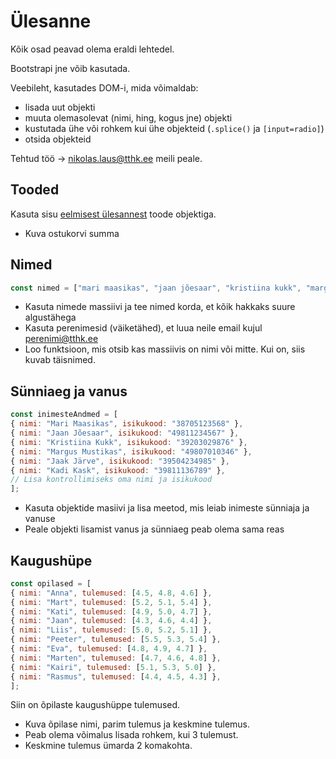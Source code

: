 # Ülesanne

Kõik osad peavad olema eraldi lehtedel.

Bootstrapi jne võib kasutada.

Veebileht, kasutades DOM-i, mida võimaldab:
* lisada uut objekti
* muuta olemasolevat (nimi, hing, kogus jne) objekti
* kustutada ühe või rohkem kui ühe objekteid (`.splice()` ja `[input=radio]`)
* otsida objekteid

Tehtud töö -> nikolas.laus@tthk.ee meili peale.

## Tooded 
Kasuta sisu [eelmisest ülesannest](https://github.com/blinchk/tthk-js-2/blob/main/objects-ylesanne.md) toode objektiga.

* Kuva ostukorvi summa

## Nimed

```js
const nimed = ["mari maasikas", "jaan jõesaar", "kristiina kukk", "margus mustikas", "jaak järve", "kadi kask", "Toomas Tamm", "Kadi Meri", "Leena Laas", "Madis Mets", "Hannes Hõbe", "Anu Allikas", "Kristjan Käär", "Eva Esimene", "Jüri Jõgi", "Liis Lepik", "Kalle Kask", "Tiina Teder", "Kaidi Koppel", "tiina Toom"];
```

* Kasuta nimede massiivi ja tee nimed korda, et kõik hakkaks suure algustähega
* Kasuta perenimesid (väiketähed), et luua neile email kujul perenimi@tthk.ee
* Loo funktsioon, mis otsib kas massiivis on nimi või mitte. Kui on, siis kuvab täisnimed.

## Sünniaeg ja vanus

```js
const inimesteAndmed = [
{ nimi: "Mari Maasikas", isikukood: "38705123568" },
{ nimi: "Jaan Jõesaar", isikukood: "49811234567" },
{ nimi: "Kristiina Kukk", isikukood: "39203029876" },
{ nimi: "Margus Mustikas", isikukood: "49807010346" },
{ nimi: "Jaak Järve", isikukood: "39504234985" },
{ nimi: "Kadi Kask", isikukood: "39811136789" },
// Lisa kontrollimiseks oma nimi ja isikukood
];
```
* Kasuta objektide masiivi ja lisa meetod, mis leiab inimeste sünniaja ja vanuse
* Peale objekti lisamist vanus ja sünniaeg peab olema sama reas

## Kaugushüpe

```js
const opilased = [
{ nimi: "Anna", tulemused: [4.5, 4.8, 4.6] },
{ nimi: "Mart", tulemused: [5.2, 5.1, 5.4] },
{ nimi: "Kati", tulemused: [4.9, 5.0, 4.7] },
{ nimi: "Jaan", tulemused: [4.3, 4.6, 4.4] },
{ nimi: "Liis", tulemused: [5.0, 5.2, 5.1] },
{ nimi: "Peeter", tulemused: [5.5, 5.3, 5.4] },
{ nimi: "Eva", tulemused: [4.8, 4.9, 4.7] },
{ nimi: "Marten", tulemused: [4.7, 4.6, 4.8] },
{ nimi: "Kairi", tulemused: [5.1, 5.3, 5.0] },
{ nimi: "Rasmus", tulemused: [4.4, 4.5, 4.3] },
];
```
Siin on õpilaste kaugushüppe tulemused. 
* Kuva õpilase nimi, parim tulemus ja keskmine tulemus. 
* Peab olema võimalus lisada rohkem, kui 3 tulemust.
* Keskmine tulemus ümarda 2 komakohta.
